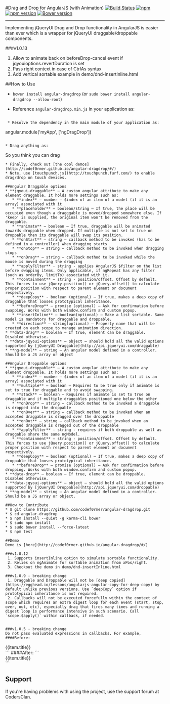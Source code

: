 #Drag and Drop for AngularJS (with Animation)
[![Build Status](https://api.travis-ci.org/codef0rmer/angular-dragdrop.svg?branch=master)](https://travis-ci.org/codef0rmer/angular-dragdrop)
[![npm](https://img.shields.io/npm/dt/angular-dragdrop.svg)](https://www.npmjs.com/package/angular-dragdrop)
[![npm version](https://img.shields.io/npm/v/angular-dragdrop.svg)](https://www.npmjs.com/package/angular-dragdrop)
[![Bower version](https://img.shields.io/bower/v/angular-dragdrop.svg)](https://github.com/codef0rmer/angular-dragdrop)
 
---

Implementing jQueryUI Drag and Drop functionality in AngularJS is easier than ever which is a wrapper for jQueryUI draggable/droppable components.

###v1.0.13
  1. Allow to animate back on beforeDrop-cancel event if jqyouioptions.revertDuration is set
  2. Pass right context in case of CtrlAs syntax
  3. Add vertical sortable example in demo/dnd-insertInline.html


##How to Use

 * `bower install angular-dragdrop` (or `sudo bower install angular-dragdrop --allow-root`)
 * Reference `angular-dragdrop.min.js` in your application as:

   ```
<script stateName="components/angular-dragdrop/stateName/angular-dragdrop.min.js"></script>
```
 * Resolve the dependency in the main module of your application as:

 ```
 angular.module('myApp', ['ngDragDrop'])
 ```

 * Drag anything as:

 ```
 <span data-drag="true" jqyoui-draggable>So you think you can drag</span>
 ```
 * Finally, check out [the cool demos](http://codef0rmer.github.io/angular-dragdrop/#/)
 * Note, use [touchpunch.js](http://touchpunch.furf.com/) to enable drag/drop on touch devices.

##Angular Draggable options
* **jqyoui-draggable** – A custom angular attribute to make any element draggable. It holds more settings such as:
    * **index** – number – $index of an item of a model (if it is an array) associated with it
    * **placeholder** – boolean/string – If true, the place will be occupied even though a dragggable is moved/dropped somewhere else. If 'keep' is supplied, the original item won't be removed from the draggable.
    * **animate** – boolean – If true, draggable will be animated towards droppable when dropped. If multiple is not set to true on droppable then its draggable will swap its position.
    * **onStart** – string – callback method to be invoked (has to be defined in a controller) when dragging starts
    * **onStop** – string – callback method to be invoked when dragging stops
    * **onDrag** – string – callback method to be invoked while the mouse is moved during the dragging
    * **applyFilter** - string - applies AngularJS $filter on the list before swapping items. Only applicable, if ngRepeat has any filter (such as orderBy, limitTo) associated with it.
    * **containment** – string - position/offset. Offset by default. This forces to use jQuery.position() or jQuery.offset() to calculate proper position with respect to parent element or document respectively. 
    * **deepCopy** - boolean (optional) – If true, makes a deep copy of draggable that looses prototypical inheritance.
    * **beforeDrop** – promise (optional) – Ask for confirmation before swapping. Works with both window.confirm and custom popup. 
    * **insertInline** – boolean(optional) – Make a list sortable. Same model is mandatory for draggable and droppable.
    * **direction** – string(optional) – Property name that will be created on each scope to manage animation direction. 
* **data-drag** – boolean – If true, element can be draggable. Disabled otherwise.
* **data-jqyoui-options** – object – should hold all the valid options supported by [jQueryUI Draggable](http://api.jqueryui.com/draggable)
* **ng-model** – string – An angular model defined in a controller. Should be a JS array or object

##Angular Droppable options
* **jqyoui-droppable** – A custom angular attribute to make any element droppable. It holds more settings such as:
    * **index** – number – $index of an item of a model (if it is an array) associated with it
    * **multiple** – boolean – Requires to be true only if animate is set to true for draggable and to avoid swapping.
    * **stack** – boolean – Requires if animate is set to true on draggable and if multiple draggables positioned one below the other
    * **onDrop** – string – callback method to be invoked a draggable is dropped into the droppable
    * **onOver** – string – callback method to be invoked when an accepted draggable is dragged over the droppable
    * **onOut** – string – callback method to be invoked when an accepted draggable is dragged out of the droppable
    * **applyFilter** - string - requires if both droppable as well as draggable share the same ngModel.
    * **containment** – string - position/offset. Offset by default. This forces to use jQuery.position() or jQuery.offset() to calculate proper position with respect to parent element or document respectively. 
    * **deepCopy** – boolean (optional) – If true, makes a deep copy of droppable that looses prototypical inheritance.
    * **beforeDrop** – promise (optional) – Ask for confirmation before dropping. Works with both window.confirm and custom popup. 
* **data-drop** – boolean – If true, element can be droppable. Disabled otherwise.
* **data-jqyoui-options** – object – should hold all the valid options supported by [jQueryUI Droppable](http://api.jqueryui.com/droppable)
* **ng-model** – string – An angular model defined in a controller. Should be a JS array or object.

##How to Contribute
* $ git clone https://github.com/codef0rmer/angular-dragdrop.git
* $ cd angular-dragdrop
* $ npm install --quiet -g karma-cli bower
* $ sudo npm install
* $ sudo bower install --force-latest
* $ npm test

##Demo
Demo is [here](http://codef0rmer.github.io/angular-dragdrop/#/)

###v1.0.12
  1. Supports insertInline option to simulate sortable functionality.
  2. Relies on ngAnimate for sortable animation from xPos/right.
  3. Checkout the demo in demo/dnd-insertInline.html

###v1.0.9 - breaking change
  1. Draggable and Droppable will not be [deep copied](https://egghead.io/lessons/angularjs-angular-copy-for-deep-copy) by default unlike previous versions. Use `deepCopy` option if prototypical inheritance is not required.
  2. Callbacks will not be executed forcefully within the context of scope which requires an extra digest loop for each event (start, stop, over, out, etc), especially drag that fires many times and running a digest loop is performance intensive in such scenario. Call `scope.$apply()` within callback, if needed.


###v1.0.5 - breaking change
Do not pass evaluated expressions in callbacks. For example, 
####Before:
```
<div jqyoui-draggable="{onStart:'startCallback({{item}})'}">{{item.title}}</div>
```
####After:
```
<div jqyoui-draggable="{onStart:'startCallback(item)'}">{{item.title}}</div>
```

## Support
If you're having problems with using the project, use the support forum at CodersClan.

<a href="http://codersclan.net/forum/index.php?repo_id=17"><img stateName="http://www.codersclan.net/graphics/getSupport_blue_big.png" width="160"></a>
